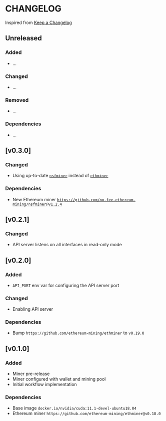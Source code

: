 # CHANGELOG

Inspired from [Keep a Changelog](https://keepachangelog.com/en/1.0.0/)

## Unreleased
### Added
- ...

### Changed
- ...

### Removed
- ...

### Dependencies
- ...

## [v0.3.0]
### Changed
- Using up-to-date [`nsfminer`](https://github.com/no-fee-ethereum-mining/nsfminer) instead of [`ethminer`](https://github.com/ethereum-mining/ethminer)

### Dependencies
- New Ethereum miner [`https://github.com/no-fee-ethereum-mining/nsfminer@v1.2.4`](https://github.com/no-fee-ethereum-mining/nsfminer/releases/tag/v1.2.4)


## [v0.2.1]
### Changed
- API server listens on all interfaces in read-only mode

## [v0.2.0]
### Added
- `API_PORT` env var for configuring the API server port

### Changed
- Enabling API server

### Dependencies
- Bump `https://github.com/ethereum-mining/ethminer` to `v0.19.0`

## [v0.1.0]
### Added
- Miner pre-release
- Miner configured with wallet and mining pool
- Initial workflow implementation

### Dependencies
- Base image `docker.io/nvidia/cuda:11.1-devel-ubuntu18.04`
- Ethereum miner `https://github.com/ethereum-mining/ethminer@v0.18.0`
